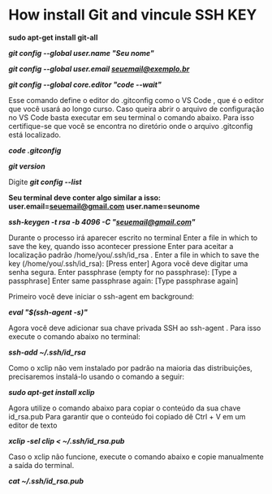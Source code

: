 # How install Git and vincule SSH KEY

<b>sudo apt-get install git-all</b>

<b><i>git config --global user.name "Seu nome"</b>

<b>git config --global user.email seuemail@exemplo.br</i></b>

<b><i>git config --global core.editor "code --wait"</i></b>

Esse comando define o editor do .gitconfig como o VS Code , que é o editor que você usará ao longo curso. 
Caso queira abrir o arquivo de configuração no VS Code basta executar em seu terminal o comando abaixo. 
Para isso certifique-se que você se encontra no diretório onde o arquivo .gitconfig está localizado.

<b><i>code .gitconfig</i></b>

<b><i>git version</i></b>

Digite 
<b><i>git config --list</i></b>
 
<b>Seu terminal deve conter algo similar a isso:  
user.email=seuemail@gmail.com
user.name=seunome</b>

<b><i>ssh-keygen -t rsa -b 4096 -C "seuemail@gmail.com"</i></b>

Durante o processo irá aparecer escrito no terminal Enter a file in which to save the key, 
quando isso acontecer pressione Enter para aceitar a localização padrão /home/you/.ssh/id_rsa .
Enter a file in which to save the key (/home/you/.ssh/id_rsa): [Press enter]
Agora você deve digitar uma senha segura.
Enter passphrase (empty for no passphrase): [Type a passphrase]
Enter same passphrase again: [Type passphrase again]

Primeiro você deve iniciar o ssh-agent em background:

<b><i>eval "$(ssh-agent -s)"</i></b>

Agora você deve adicionar sua chave privada SSH ao ssh-agent . Para isso execute o comando abaixo no terminal:

<b><i>ssh-add ~/.ssh/id_rsa</i></b>

Como o xclip não vem instalado por padrão na maioria das distribuições,
precisaremos instalá-lo usando o comando a seguir:

<b><i>sudo apt-get install xclip</i></b>

 Agora utilize o comando abaixo para copiar o conteúdo da sua chave id_rsa.pub
 Para garantir que o conteúdo foi copiado dê Ctrl + V em um editor de texto
 
<b><i>xclip -sel clip < ~/.ssh/id_rsa.pub</i></b>

Caso o xclip não funcione, execute o comando abaixo e copie manualmente a saída do terminal.

 <b><i>cat ~/.ssh/id_rsa.pub</i></b>
